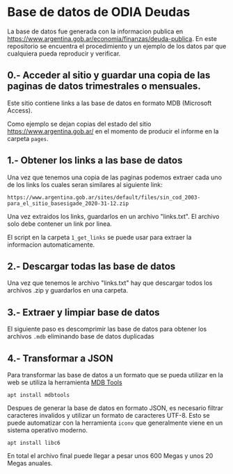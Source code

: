 Base de datos de ODIA Deudas
============================

La base de datos fue generada con la informacion publica en https://www.argentina.gob.ar/economia/finanzas/deuda-publica.
En este repositorio se encuentra el procedimiento y un ejemplo de los datos par que cualquiera pueda reproducir y verificar.

0.- Acceder al sitio y guardar una copia de las paginas de datos trimestrales o mensuales.
-----------

Este sitio contiene links a las base de datos en formato MDB (Microsoft Access). 

Como ejemplo se dejan copias del estado del sitio https://www.argentina.gob.ar/ en el momento de producir el informe en la carpeta `pages`.

1.- Obtener los links a las base de datos
-----------

Una vez que tenemos una copia de las paginas podemos extraer cada uno de los links los cuales seran similares al siguiente link:

```
https://www.argentina.gob.ar/sites/default/files/sin_cod_2003-para_el_sitio_basesigade_2020-31-12.zip
```

Una vez extraidos los links, guardarlos en un archivo "links.txt". El archivo solo debe contener un link por linea.

El script en la carpeta `1_get_links` se puede usar para extraer la informacion automaticamente.

2.- Descargar todas las base de datos 
----------

Una vez que tenemos le archivo "links.txt" hay que descargar todos los archivos .zip y guardarlos en una carpeta.

3.- Extraer y limpiar base de datos
----------

El siguiente paso es descomprimir las base de datos para obtener los archivos `.mdb` eliminando base de datos duplicadas

4.- Transformar a JSON
--------

Para transformar las base de datos a un formato que se pueda utilizar en la web se utiliza la herramienta [MDB Tools](https://github.com/mdbtools/mdbtools)

```
apt install mdbtools
```
Despues de generar la base de datos en formato JSON, es necesario filtrar caracteres invalidos y utilizar un formato de caracteres UTF-8. Esto se puede automatizar con la herramienta `iconv` que generalmente viene en un sistema operativo moderno.

```
apt install libc6
```

En total el archivo final puede llegar a pesar unos 600 Megas y unos 20 Megas anuales.

